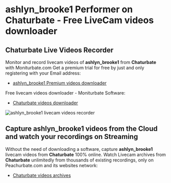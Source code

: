# ashlyn_brooke1 Performer on Chaturbate - Free LiveCam videos downloader

## Chaturbate Live Videos Recorder

Monitor and record livecam videos of **ashlyn_brooke1** from **Chaturbate** with Moniturbate.com
Get a premium trial for free by just and only registering with your Email address:
* [ashlyn_brooke1 Premium videos downloader](https://moniturbate.com/request-demo-licence-key.html)

Free livecam videos downloader - Moniturbate Software:
* [Chaturbate videos downloader](https://moniturbate.com/moniturbate-download-software.html)

![ashlyn_brooke1 livecam videos recorder](https://peachurnet.com/templates/moniturbate-software.png)


## Capture ashlyn_brooke1 videos from the Cloud and watch your recordings on Streaming

Without the need of downloading a software, capture **ashlyn_brooke1** livecam videos from **Chaturbate** 100% online.
Watch Livecam archives from **Chaturbate** unlimitedly from thousands of existing recordings, only on Peachurbate.com and its websites network:
* [Chaturbate videos archives](https://peachurnet.com/)